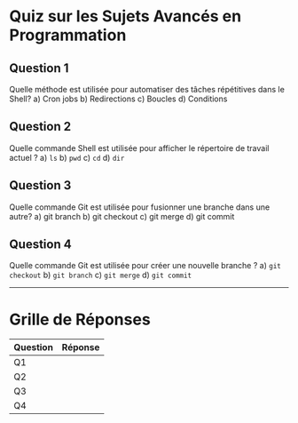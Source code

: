 # Quiz sur les Sujets Avancés en Programmation

## Question 1
Quelle méthode est utilisée pour automatiser des tâches répétitives dans le Shell?
a) Cron jobs
b) Redirections
c) Boucles
d) Conditions

## Question 2
Quelle commande Shell est utilisée pour afficher le répertoire de travail actuel ?
a) `ls`
b) `pwd`
c) `cd`
d) `dir`

## Question 3
Quelle commande Git est utilisée pour fusionner une branche dans une autre?
a) git branch
b) git checkout
c) git merge
d) git commit


## Question 4
Quelle commande Git est utilisée pour créer une nouvelle branche ?
a) `git checkout`
b) `git branch`
c) `git merge`
d) `git commit`

---

# Grille de Réponses
| Question | Réponse |
|----------|---------|
|   Q1     |         |
|   Q2     |         |
|   Q3     |         |
|   Q4     |         |
